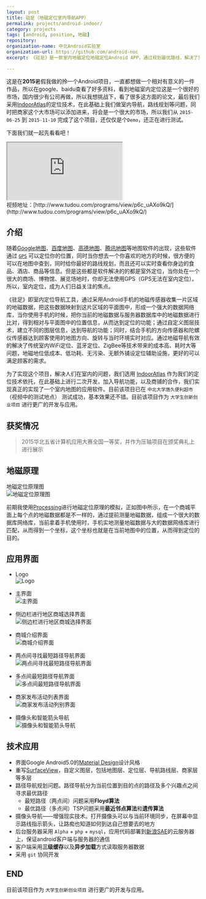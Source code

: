 ```yaml
---
layout: post
title: 驻足（地磁定位室内导航APP）
permalink: projects/android-indoor/
category: projects
tags: [android, position, 地磁]
repository: 
organization-name: 中北Android实验室
organization-url: https://github.com/android-nuc
excerpt: 《驻足》是一款室内地磁定位地磁定位Android APP，通过规划最优路线，解决了室内导航问题，可以让人们迅速的到达自己想去的地方，买到想要的东西；同时加入商城商家，更好的促进商品的消费。

---
```


这是在**2015**暑假我做的拎一个Android项目，一直都想做一个相对有意义的一件作品，所以在google、baidu查看了好多资料，看到地磁室内定位这是一个很好的市场，国内很少有公司再做，所以我想挑战下，看了很多这方面的论文，最后我们采用[IndoorAtlas](https://www.indooratlas.com/)的定位技术，在此基础上我们做室内导航，路线规划等问题，同时把商家这个大市场可以添加进来，将会是一个很大的市场，所以我们从 `2015-06-25` 到 `2015-11-10` 完成了这个项目，还仅仅是个`Demo`，还正在进行测试。  

下面我们就一起先看看吧！  

<div class="embed-responsive embed-responsive-16by9">
  <iframe class="embed-responsive-item" src="http://www.tudou.com/v/p6c_uAXo9kQ/&rpid=326917756&resourceId=326917756_04_05_99/v.swf" allowtransparency="true" allowfullscreen="true"></iframe>
</div>
视频地址：[http://www.tudou.com/programs/view/p6c_uAXo9kQ/](http://www.tudou.com/programs/view/p6c_uAXo9kQ/)

## 介绍

随着[Google地图](https://www.google.com/maps)、[百度地图](http://map.baidu.com/)、[高德地图](http://gaode.com/)、[腾讯地图](http://map.qq.com/)等地图软件的出现，这些软件通过 [`GPS`](https://en.wikipedia.org/wiki/Global_Positioning_System) 可以定位你的位置，同时当你想去一个你喜欢的地方的时候，很方便的可以在地图中查到，同时给你最好的路线规划，而且还可以实时查看你身边的食品、酒店、商品等信息。但是这些都是软件解决的的都是室外定位，当你处在一个很大的商场、博物馆、展览场地时，你却无法使用GPS（GPS无法在室内定位）。所以，室内定位，成为人们日益关注的焦点。  

《驻足》即室内定位导航工具，通过采用Android手机的地磁传感器收集一片区域的地磁数据，把这些数据映射到这片区域的平面图中，形成一个强大的数据网络库，当你使用手机的时候，把你当前的地磁数据与服务器数据库中的地磁数据进行比对，得到相对与平面图中的位置信息，从而达到定位的功能；通过自定义图层技术，建立不同的图层信息，达到导航的功能；同时，结合手机的方向传感器和陀螺仪传感器达到顾客使用的地图方向、旋转与当时环境实时对应。通过地磁导航有效的解决了传统室内WiFi定位、蓝牙定位、ZigBee等技术带来的成本高、耗时大等问题，地磁地位低成本、低功耗、无污染、无额外铺设定位辅助设施，更好的可以满足顾客的需求。

为了实现这个项目，解决人们在室内的问题，我们选用 [IndoorAtlas](https://www.indooratlas.com/) 作为我们的定位技术依托，在此基础上进行二次开发，加入导航功能，以及商铺的合作，我们实现真正的实现了一个室内地图的应用软件。目前该项目已在 `中北大学唐久便利超市`（视频中的测试地点） 测试成功，基本效果还不错。目前该项目作为 `大学生创新创业项目` 进行更广的开发与应用。

## 获奖情况
> 2015华北五省计算机应用大赛全国一等奖，并作为压轴项目在颁奖典礼上进行展示

## 地磁原理

地磁定位原理图  
![地磁定位原理图](https://raw.githubusercontent.com/onlylemi/processing-android-capture/master/androidcapture8.gif)  

前期我使用[Processing](https://processing.org)进行地磁定位原理的模拟，正如图中所示，在一个商城平面上每个点的地磁数据都是不一样的，通过提前测量地磁数据，组成一个很大的数据库网络库，当前拿着手机使用时，手机实地测量地磁数据与大的数据网络库进行匹配，从而得到一个坐标，这个坐标也就是在当前地图中的位置，从而得到定位的目的。

## 应用界面

* Logo  
  ![Logo](https://raw.githubusercontent.com/onlylemi/onlylemi.github.io/master/assets/images/post/android_indoor_icon.png)  

* 主界面  
  ![主界面](https://raw.githubusercontent.com/onlylemi/onlylemi.github.io/master/assets/images/post/android_indoor_4.jpg)  

* 侧边栏进行地区商城选择界面  
  ![侧边栏进行地区商城选择界面](https://raw.githubusercontent.com/onlylemi/onlylemi.github.io/master/assets/images/post/android_indoor_3.jpg)  

* 商城介绍界面  
  ![商城介绍界面](https://raw.githubusercontent.com/onlylemi/onlylemi.github.io/master/assets/images/post/android_indoor_5.jpg)  

* 两点间寻找最短路径导航界面  
  ![两点间寻找最短路径导航界面](https://raw.githubusercontent.com/onlylemi/onlylemi.github.io/master/assets/images/post/android_indoor_5.jpg)  

* 多点间最短路径导航界面  
  ![多点间最短路径导航界面](https://raw.githubusercontent.com/onlylemi/onlylemi.github.io/master/assets/images/post/android_indoor_1.jpg)  

* 商家发布活动列表界面  
  ![商家发布活动列别界面](https://raw.githubusercontent.com/onlylemi/onlylemi.github.io/master/assets/images/post/android_indoor_6.jpg)  

* 摄像头和智能箭头导航  
  ![摄像头和智能箭头导航](https://raw.githubusercontent.com/onlylemi/onlylemi.github.io/master/assets/images/post/android_indoor_2.jpg)  


## 技术应用

* 界面Google Android5.0的[Material Design](http://developer.android.com/design/material/index.html)设计风格
* 重写[SurfaceView](http://developer.android.com/reference/android/view/SurfaceView.html)，自定义图层，包括地图层、定位层、导航路线层、商家层等多层
* 路径导航规划问题。路径导航分为当前位置到目的点的路径及多个兴趣点之间寻求最优路径
  * 最短路径（两点间）问题采用**Floyd算法**
  * 最优路径（多点间）TSP问题采用**最近邻点算法**和**遗传算法**
* 摄像头导航——增强现实技术。打开摄像头可以与当前环境同步，在屏幕中显示路线指示箭头，让路痴也知道如何到达自己想要去的地方
* 后台服务器采用 `Alpha` + `php` + `mysql`，应用代码部署到[新浪SAE](http://www.sinacloud.com/sae.html)的云服务器上，保证android客户端与服务器的通信
* 客户端采用**三级缓存**以及**异步加载**方式读取服务器数据
* 采用 `git` 协同开发

## END

目前该项目作为 `大学生创新创业项目` 进行更广的开发与应用。

